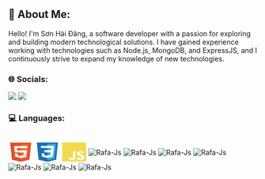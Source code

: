 ## 💫 About Me: 
Hello! I'm Sơn Hải Đăng, a software developer with a passion for exploring and building modern technological solutions. I have gained experience working with technologies such as Node.js, MongoDB, and ExpressJS, and I continuously strive to expand my knowledge of new technologies.

### 🌐 Socials:
  <a href="https://www.linkedin.com/in/s%C6%A1n-h%E1%BA%A3i-%C4%91%C4%83ng-641730332/" target="_blank"><img src="https://img.shields.io/badge/-LinkedIn-%230077B5?style=for-the-badge&logo=linkedin&logoColor=white" target="_blank"></a> 
  <a href="https://www.facebook.com/?locale=vi_VN" target="_blank"><img src="https://img.shields.io/badge/-Facebook-%230077B5?style=for-the-badge&logo=facebook&logoColor=white" target="_blank"></a> 



### 💻 Languages:
<div style="display: inline_block"><br>
  <img align="center" alt="Rafa-HTML" height="40" width="50" src="https://raw.githubusercontent.com/devicons/devicon/master/icons/html5/html5-original.svg">
  <img align="center" alt="Rafa-CSS" height="40" width="50" src="https://raw.githubusercontent.com/devicons/devicon/master/icons/css3/css3-original.svg">
  <img align="center" alt="Rafa-Js" height="40" width="50" src="https://raw.githubusercontent.com/devicons/devicon/master/icons/javascript/javascript-plain.svg">
  <img align="center" alt="Rafa-Js" height="40" width="50" src="https://cdn.jsdelivr.net/gh/devicons/devicon@latest/icons/tailwindcss/tailwindcss-original.svg">
  <img align="center" alt="Rafa-Js" height="40" width="50" <img src="https://cdn.jsdelivr.net/gh/devicons/devicon@latest/icons/react/react-original.svg" />
  <img align="center" alt="Rafa-Js" height="40" width="50" src="https://cdn.jsdelivr.net/gh/devicons/devicon@latest/icons/nodejs/nodejs-plain-wordmark.svg">
  <img align="center" alt="Rafa-Js" height="40" width="50"   src="https://cdn.jsdelivr.net/gh/devicons/devicon@latest/icons/express/express-original-wordmark.svg">
  <img align="center" alt="Rafa-Js" height="40" width="50"   src="https://cdn.jsdelivr.net/gh/devicons/devicon@latest/icons/mysql/mysql-original-wordmark.svg">
  <img align="center" alt="Rafa-Js" height="40" width="50"   src="https://cdn.jsdelivr.net/gh/devicons/devicon@latest/icons/mongodb/mongodb-original-wordmark.svg">
  <img align="center" alt="Rafa-Js" height="40" width="50"  src="https://cdn.jsdelivr.net/gh/devicons/devicon@latest/icons/git/git-plain.svg">
</div>
